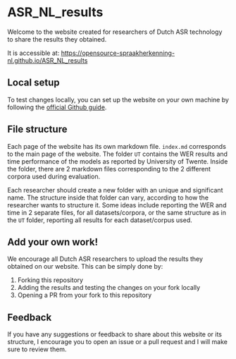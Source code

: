 # ASR_NL_results

Welcome to the website created for researchers of Dutch ASR technology to share the results they obtained. 

It is accessible at: https://opensource-spraakherkenning-nl.github.io/ASR_NL_results

## Local setup
To test changes locally, you can set up the website on your own machine by following the [official Github guide](https://docs.github.com/en/pages/setting-up-a-github-pages-site-with-jekyll/testing-your-github-pages-site-locally-with-jekyll).

## File structure
Each page of the website has its own markdown file. `index.md` corresponds to the main page of the website. The folder `UT` contains the WER results and time performance of the models as reported by University of Twente. Inside the folder, there are 2 markdown files corresponding to the 2 different corpora used during evaluation.

Each researcher should create a new folder with an unique and significant name. The structure inside that folder can vary, according to how the researcher wants to structure it. Some ideas include reporting the WER and time in 2 separate files, for all datasets/corpora, or the same structure as in the `UT` folder, reporting all results for each dataset/corpus used.

## Add your own work!
We encourage all Dutch ASR researchers to upload the results they obtained on our website. This can be simply done by:

1. Forking this repository
2. Adding the results and testing the changes on your fork locally
3. Opening a PR from your fork to this repository

## Feedback
If you have any suggestions or feedback to share about this website or its structure, I encourage you to open an issue or a pull request and I will make sure to review them.